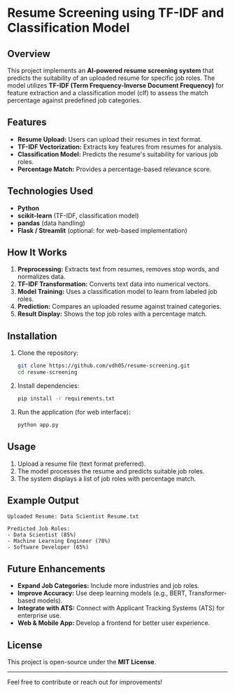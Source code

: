 # Resume Screening using TF-IDF and Classification Model

## Overview
This project implements an **AI-powered resume screening system** that predicts the suitability of an uploaded resume for specific job roles. The model utilizes **TF-IDF (Term Frequency-Inverse Document Frequency)** for feature extraction and a classification model (clf) to assess the match percentage against predefined job categories.

## Features
- **Resume Upload:** Users can upload their resumes in text format.
- **TF-IDF Vectorization:** Extracts key features from resumes for analysis.
- **Classification Model:** Predicts the resume's suitability for various job roles.
- **Percentage Match:** Provides a percentage-based relevance score.

## Technologies Used
- **Python**
- **scikit-learn** (TF-IDF, classification model)
- **pandas** (data handling)
- **Flask / Streamlit** (optional: for web-based implementation)

## How It Works
1. **Preprocessing:** Extracts text from resumes, removes stop words, and normalizes data.
2. **TF-IDF Transformation:** Converts text data into numerical vectors.
3. **Model Training:** Uses a classification model to learn from labeled job roles.
4. **Prediction:** Compares an uploaded resume against trained categories.
5. **Result Display:** Shows the top job roles with a percentage match.

## Installation
1. Clone the repository:
   ```sh
   git clone https://github.com/vdh05/resume-screening.git
   cd resume-screening
   ```
2. Install dependencies:
   ```sh
   pip install -r requirements.txt
   ```
3. Run the application (for web interface):
   ```sh
   python app.py
   ```

## Usage
1. Upload a resume file (text format preferred).
2. The model processes the resume and predicts suitable job roles.
3. The system displays a list of job roles with percentage match.

## Example Output
```
Uploaded Resume: Data Scientist Resume.txt

Predicted Job Roles:
- Data Scientist (85%)
- Machine Learning Engineer (78%)
- Software Developer (65%)
```

## Future Enhancements
- **Expand Job Categories:** Include more industries and job roles.
- **Improve Accuracy:** Use deep learning models (e.g., BERT, Transformer-based models).
- **Integrate with ATS:** Connect with Applicant Tracking Systems (ATS) for enterprise use.
- **Web & Mobile App:** Develop a frontend for better user experience.

## License
This project is open-source under the **MIT License**.

---
Feel free to contribute or reach out for improvements!

